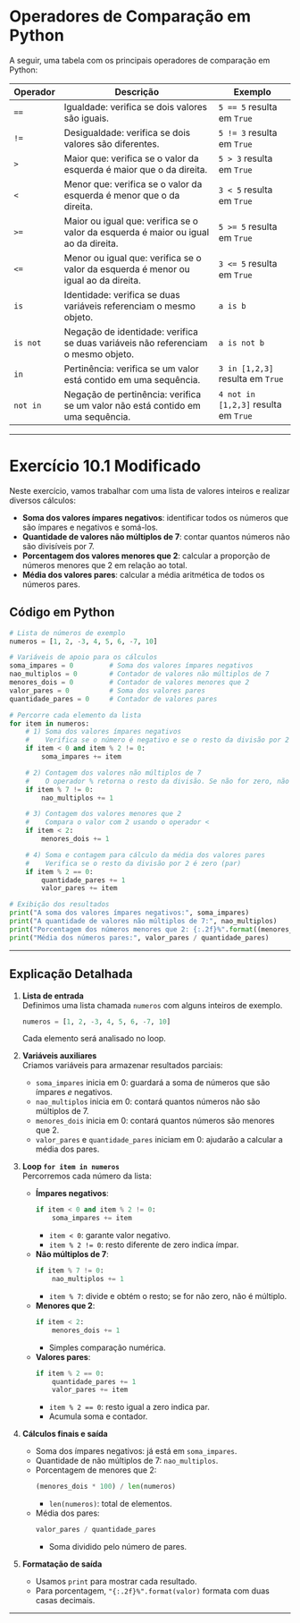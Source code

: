 # Operadores de Comparação em Python

A seguir, uma tabela com os principais operadores de comparação em Python:

| Operador | Descrição                                                                       | Exemplo                          |
|----------|---------------------------------------------------------------------------------|----------------------------------|
| `==`     | Igualdade: verifica se dois valores são iguais.                                 | `5 == 5` resulta em `True`       |
| `!=`     | Desigualdade: verifica se dois valores são diferentes.                          | `5 != 3` resulta em `True`       |
| `>`      | Maior que: verifica se o valor da esquerda é maior que o da direita.            | `5 > 3` resulta em `True`        |
| `<`      | Menor que: verifica se o valor da esquerda é menor que o da direita.            | `3 < 5` resulta em `True`        |
| `>=`     | Maior ou igual que: verifica se o valor da esquerda é maior ou igual ao da direita. | `5 >= 5` resulta em `True` |
| `<=`     | Menor ou igual que: verifica se o valor da esquerda é menor ou igual ao da direita. | `3 <= 5` resulta em `True` |
| `is`     | Identidade: verifica se duas variáveis referenciam o mesmo objeto.             | `a is b`                         |
| `is not` | Negação de identidade: verifica se duas variáveis não referenciam o mesmo objeto. | `a is not b`                  |
| `in`     | Pertinência: verifica se um valor está contido em uma sequência.                | `3 in [1,2,3]` resulta em `True` |
| `not in` | Negação de pertinência: verifica se um valor não está contido em uma sequência.  | `4 not in [1,2,3]` resulta em `True` |

---

# Exercício 10.1 Modificado

Neste exercício, vamos trabalhar com uma lista de valores inteiros e realizar diversos cálculos:

- **Soma dos valores ímpares negativos**: identificar todos os números que são ímpares e negativos e somá-los.
- **Quantidade de valores não múltiplos de 7**: contar quantos números não são divisíveis por 7.
- **Porcentagem dos valores menores que 2**: calcular a proporção de números menores que 2 em relação ao total.
- **Média dos valores pares**: calcular a média aritmética de todos os números pares.

## Código em Python

```python
# Lista de números de exemplo
numeros = [1, 2, -3, 4, 5, 6, -7, 10]

# Variáveis de apoio para os cálculos
soma_impares = 0         # Soma dos valores ímpares negativos
nao_multiplos = 0        # Contador de valores não múltiplos de 7
menores_dois = 0         # Contador de valores menores que 2
valor_pares = 0          # Soma dos valores pares
quantidade_pares = 0     # Contador de valores pares

# Percorre cada elemento da lista
for item in numeros:
    # 1) Soma dos valores ímpares negativos
    #    Verifica se o número é negativo e se o resto da divisão por 2 é diferente de zero (ímpar)
    if item < 0 and item % 2 != 0:
        soma_impares += item

    # 2) Contagem dos valores não múltiplos de 7
    #    O operador % retorna o resto da divisão. Se não for zero, não é múltiplo.
    if item % 7 != 0:
        nao_multiplos += 1

    # 3) Contagem dos valores menores que 2
    #    Compara o valor com 2 usando o operador <
    if item < 2:
        menores_dois += 1

    # 4) Soma e contagem para cálculo da média dos valores pares
    #    Verifica se o resto da divisão por 2 é zero (par)
    if item % 2 == 0:
        quantidade_pares += 1
        valor_pares += item

# Exibição dos resultados
print("A soma dos valores ímpares negativos:", soma_impares)
print("A quantidade de valores não múltiplos de 7:", nao_multiplos)
print("Porcentagem dos números menores que 2: {:.2f}%".format((menores_dois * 100) / len(numeros)))
print("Média dos números pares:", valor_pares / quantidade_pares)
```

---

## Explicação Detalhada

1. **Lista de entrada**  
   Definimos uma lista chamada `numeros` com alguns inteiros de exemplo.  
   ```python
   numeros = [1, 2, -3, 4, 5, 6, -7, 10]
   ```  
   Cada elemento será analisado no loop.

2. **Variáveis auxiliares**  
   Criamos variáveis para armazenar resultados parciais:
   - `soma_impares` inicia em 0: guardará a soma de números que são ímpares *e* negativos.  
   - `nao_multiplos` inicia em 0: contará quantos números não são múltiplos de 7.  
   - `menores_dois` inicia em 0: contará quantos números são menores que 2.  
   - `valor_pares` e `quantidade_pares` iniciam em 0: ajudarão a calcular a média dos pares.  

3. **Loop `for item in numeros`**  
   Percorremos cada número da lista:
   - **Ímpares negativos**:  
     ```python
     if item < 0 and item % 2 != 0:
         soma_impares += item
     ```  
     - `item < 0`: garante valor negativo.  
     - `item % 2 != 0`: resto diferente de zero indica ímpar.  
   - **Não múltiplos de 7**:  
     ```python
     if item % 7 != 0:
         nao_multiplos += 1
     ```  
     - `item % 7`: divide e obtém o resto; se for não zero, não é múltiplo.  
   - **Menores que 2**:  
     ```python
     if item < 2:
         menores_dois += 1
     ```  
     - Simples comparação numérica.  
   - **Valores pares**:  
     ```python
     if item % 2 == 0:
         quantidade_pares += 1
         valor_pares += item
     ```  
     - `item % 2 == 0`: resto igual a zero indica par.  
     - Acumula soma e contador.

4. **Cálculos finais e saída**  
   - Soma dos ímpares negativos: já está em `soma_impares`.  
   - Quantidade de não múltiplos de 7: `nao_multiplos`.  
   - Porcentagem de menores que 2:  
     ```python
     (menores_dois * 100) / len(numeros)
     ```  
     - `len(numeros)`: total de elementos.  
   - Média dos pares:  
     ```python
     valor_pares / quantidade_pares
     ```  
     - Soma dividido pelo número de pares.

5. **Formatação de saída**  
   - Usamos `print` para mostrar cada resultado.  
   - Para porcentagem, `"{:.2f}%".format(valor)` formata com duas casas decimais.

---

